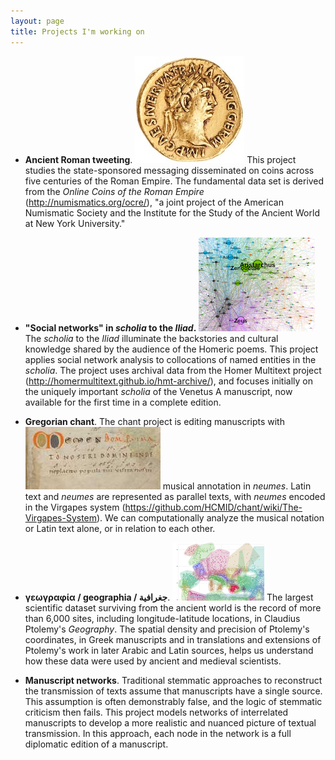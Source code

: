 ```yaml
---
layout: page
title: Projects I'm working on
---
```




- **Ancient Roman tweeting**.  ![Trajan](/assets/img/1925.172.47.obv.jpg) This project studies the state-sponsored messaging disseminated on coins across five centuries of the Roman Empire.  The fundamental data set is derived from the *Online Coins of the Roman Empire* (<http://numismatics.org/ocre/>), "a joint project of the American Numismatic Society and the Institute for the Study of the Ancient World at New York University."

-  **"Social networks" in *scholia* to the *Iliad*.**  ![Hairball](/assets/img/socnet-icon.png) The *scholia* to the *Iliad* illuminate the backstories and  cultural knowledge shared by the audience of the Homeric poems. This project applies social network analysis to collocations of named entities in the *scholia*.  The project uses archival data from the Homer Multitext project (<http://homermultitext.github.io/hmt-archive/>), and focuses initially on the uniquely important *scholia* of the Venetus A manuscript, now available for the first time in a complete edition.

- **Gregorian chant**.  The chant project is editing manuscripts with ![Einsiedeln 121](/assets/img/chant-icon.jpg) musical annotation in *neumes*.  Latin text and *neumes* are represented as parallel texts, with *neumes* encoded in the Virgapes system (<https://github.com/HCMID/chant/wiki/The-Virgapes-System>). We can computationally analyze the musical notation or Latin text alone,  or in relation to each other.


-  **γεωγραφία / geographia / جغرافية**.   ![Hulls](/assets/img/ptol-icon.png)  The largest scientific dataset surviving from the ancient world is the record of more than 6,000 sites, including longitude-latitude locations, in Claudius Ptolemy's *Geography*.  The spatial density and precision of Ptolemy's coordinates, in Greek manuscripts and in translations and extensions of Ptolemy's work in later Arabic and Latin sources, helps us understand how these data were used by ancient and medieval scientists.


- **Manuscript networks**.  Traditional stemmatic approaches to reconstruct the transmission of texts assume that manuscripts have a single source.  This assumption is often demonstrably false, and the logic of stemmatic criticism then fails.  This project models networks of interrelated manuscripts to develop a more realistic and nuanced picture of textual transmission.  In this approach, each node in the network is a full diplomatic edition of a manuscript.
